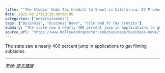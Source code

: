 ```yaml
---
title: "‘The Studio’ Nabs Tax Credits to Shoot in California, 22 Productions Get $256 Million In Incentives"
date: 2025-08-27T13:30:00+08:00
categories: ["entertainment"]
tags: ["Business", "Business News", "Film and TV Tax Credits"]
summary: "The state saw a nearly 400 percent jump in applications to get filming subsidies."
source_url: "https://www.hollywoodreporter.com/business/business-news/the-studio-nabs-tax-credits-shoot-california-1236354291/"
---
```


The state saw a nearly 400 percent jump in applications to get filming subsidies.

---

*来源: [原文链接](https://www.hollywoodreporter.com/business/business-news/the-studio-nabs-tax-credits-shoot-california-1236354291/)*

